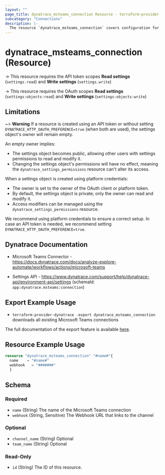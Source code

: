 ```yaml
---
layout: ""
page_title: dynatrace_msteams_connection Resource - terraform-provider-dynatrace"
subcategory: "Connections"
description: |-
  The resource `dynatrace_msteams_connection` covers configuration for Microsoft Teams connections
---
```


# dynatrace_msteams_connection (Resource)

-> This resource requires the API token scopes **Read settings** (`settings.read`) and **Write settings** (`settings.write`)

-> This resource requires the OAuth scopes **Read settings** (`settings:objects:read`) and **Write settings** (`settings:objects:write`)

## Limitations
~> **Warning** If a resource is created using an API token or without setting `DYNATRACE_HTTP_OAUTH_PREFERENCE=true` (when both are used), the settings object's owner will remain empty.

An empty owner implies:
- The settings object becomes public, allowing other users with settings permissions to read and modify it.
- Changing the settings object's permissions will have no effect, meaning the `dynatrace_settings_permissions` resource can't alter its access.

When a settings object is created using platform credentials:
- The owner is set to the owner of the OAuth client or platform token.
- By default, the settings object is private; only the owner can read and modify it.
- Access modifiers can be managed using the `dynatrace_settings_permissions` resource.

We recommend using platform credentials to ensure a correct setup.
In case an API token is needed, we recommend setting `DYNATRACE_HTTP_OAUTH_PREFERENCE=true`.

## Dynatrace Documentation

- Microsoft Teams Connector - https://docs.dynatrace.com/docs/analyze-explore-automate/workflows/actions/microsoft-teams

- Settings API - https://www.dynatrace.com/support/help/dynatrace-api/environment-api/settings (schemaId: `app:dynatrace.msteams:connection`)

## Export Example Usage

- `terraform-provider-dynatrace -export dynatrace_msteams_connection` downloads all existing Microsoft Teams connections

The full documentation of the export feature is available [here](https://dt-url.net/h203qmc).

## Resource Example Usage

```terraform
resource "dynatrace_msteams_connection" "#name#"{
  name    = "#name#"
  webhook   = "#######"
  }
```

<!-- schema generated by tfplugindocs -->
## Schema

### Required

- `name` (String) The name of the Microsoft Teams connection
- `webhook` (String, Sensitive) The Webhook URL that links to the channel

### Optional

- `channel_name` (String) Optional
- `team_name` (String) Optional

### Read-Only

- `id` (String) The ID of this resource.
